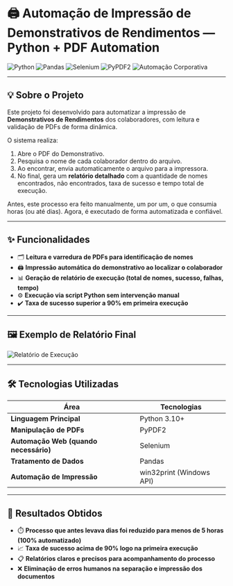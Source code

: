 # 🖨️ Automação de Impressão de Demonstrativos de Rendimentos — Python + PDF Automation

![Python](https://img.shields.io/badge/Python-3.10+-blue?logo=python)
![Pandas](https://img.shields.io/badge/Pandas-Data%20Processing-150458?logo=pandas)
![Selenium](https://img.shields.io/badge/Selenium-Web%20Automation-43B02A?logo=selenium)
![PyPDF2](https://img.shields.io/badge/PDF-Automation-lightgrey)
![Automação Corporativa](https://img.shields.io/badge/Business%20Automation-Real%20Case-success)

---

## 💡 Sobre o Projeto

Este projeto foi desenvolvido para automatizar a impressão de **Demonstrativos de Rendimentos** dos colaboradores, com leitura e validação de PDFs de forma dinâmica.

O sistema realiza:
1. Abre o PDF do Demonstrativo.
2. Pesquisa o nome de cada colaborador dentro do arquivo.
3. Ao encontrar, envia automaticamente o arquivo para a impressora.
4. No final, gera um **relatório detalhado** com a quantidade de nomes encontrados, não encontrados, taxa de sucesso e tempo total de execução.

Antes, este processo era feito manualmente, um por um, o que consumia horas (ou até dias). Agora, é executado de forma automatizada e confiável.

---

## ✨ Funcionalidades

- 🗂️ **Leitura e varredura de PDFs para identificação de nomes**
- 🖨️ **Impressão automática do demonstrativo ao localizar o colaborador**
- 📊 **Geração de relatório de execução (total de nomes, sucesso, falhas, tempo)**
- ⚙️ **Execução via script Python sem intervenção manual**
- ✔️ **Taxa de sucesso superior a 90% em primeira execução**

---

## 🖼️ Exemplo de Relatório Final

![Relatório de Execução](https://github.com/RaquelDaud180/Automa-o-de-Impress-o-de-Demonstrativos-Python-PDF-Pandas/blob/main/Imagem%20do%20WhatsApp%20de%202025-08-02%20%C3%A0(s)%2020.51.49_638b473a.jpg)

---

## 🛠️ Tecnologias Utilizadas

| Área | Tecnologias |
|------|-------------|
| **Linguagem Principal** | Python 3.10+ |
| **Manipulação de PDFs** | PyPDF2 |
| **Automação Web (quando necessário)** | Selenium |
| **Tratamento de Dados** | Pandas |
| **Automação de Impressão** | win32print (Windows API) |

---

## 🚀 Resultados Obtidos

- ⏱️ **Processo que antes levava dias foi reduzido para menos de 5 horas (100% automatizado)**
- 📈 **Taxa de sucesso acima de 90% logo na primeira execução**
- 📋 **Relatórios claros e precisos para acompanhamento do processo**
- ❌ **Eliminação de erros humanos na separação e impressão dos documentos**



